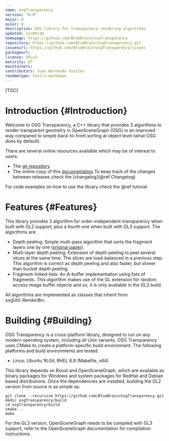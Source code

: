 ```yaml
---
name: osgTransparency
version: "0.8"
major: 0
minor: 8
description: OSG library for transparency rendering algorithms
updated: 11/09/18
homepage: https://github.com/BlueBrain/osgTransparency
repository: https://github.com/BlueBrain/osgTransparency.git
issuesurl: https://github.com/BlueBrain/osgTransparency/issues
packageurl: 
license: GPLv3
maturity: EP
maintainers: 
contributors: Juan Hernando Vieites
readmetype: text/x-markdown
---
```

[TOC]

# Introduction {#Introduction}

Welcome to OSG Transparency, a C++ library that provides 3 algorithms to render
transparent geometry in OpenSceneGraph (OSG) in an improved way compared to
simple back-to-front sorting at object level (what OSG does by default).

There are several online resources available which may be of interest to
users:
* The [git repository](ssh://github.com/BlueBrain/osgTransparency.git)
* The online copy of this [documentation](https://bluebrain.github.io/osgTransparency-0.8/)
To keep track of the changes between releases check the [changelog](@ref Changelog).

For code examples on how to use the library check the @ref tutorial.

# Features {#Features}

This library provides 3 algorithm for order-independent-transparency when built
with GL2 support, plus a fourth one when built with GL3 support. The algorithms
are:
* Depth peeling: Simple multi-pass algorithm that sorts the fragment layers
  one by one ([original paper](http://developer.download.nvidia.com/SDK/10/opengl/src/dual_depth_peeling/doc/DualDepthPeeling.pdf)).
* Multi-layer depth peeling: Extension of depth peeling to peel several
  slices at the same time. The slices are load-balanced in a previous step.
  This algorithm is correct as depth peeling and also faster, but slower
  than bucket depth peeling.
* Fragment-linked-lists: An A-buffer implementation using lists of fragments.
  This algorithm makes use of the GL extension for random access image buffer
  objects and so, it is only available in the GL3 build.

All algorithms are implemented as classes that inherit from osgUtil::RenderBin.

# Building {#Building}

OSG Transparency is a cross-platform library, designed to run on any modern
operating system, including all Unix variants. OSG Transparency uses CMake to
create a platform-specific build environment. The following platforms and build
environments are tested:

* Linux: Ubuntu 16.04, RHEL 6.8 (Makefile, x64)

This library depends on Boost and OpenSceneGraph, which are available as binary
packages for Windows and system packages for RedHat and Debian based
distributions. Once the dependencies are installed, building the GL2 version
from source is as simple as:

    git clone --recursive https://github.com/BlueBrain/osgTransparency.git
    mkdir osgTransparency/build
    cd osgTransparency/build
    cmake ..
    make

For the GL3 version, OpenSceneGraph needs to be compiled with GL3 support,
refer to the OpenSceneGraph documentation for compilation instructions.


